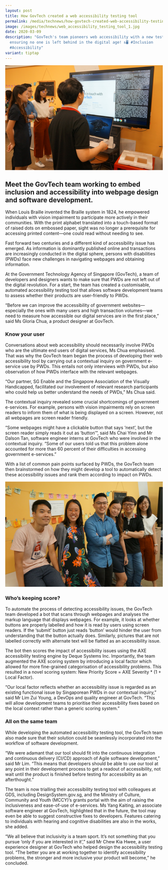 ```yaml
---
layout: post
title: How GovTech created a web accessibility testing tool
permalink: /media/technews/how-govtech-created-web-accessibility-testing-tool/
image: /images/technews/web_accessibility_testing_tool_1.jpg
date: 2020-03-09
description: "GovTech's team pioneers web accessibility with a new testing tool,
  ensuring no one is left behind in the digital age! ♿🖥️ #Inclusion
  #Accessibility"
variant: tiptap
---
```

![How GovTech created a web accessibility testing tool](/images/technews/web4all-part1.JPG)

Meet the GovTech team working to embed inclusion and accessibility into webpage design and software development. 
---

When Louis Braille invented the Braille system in 1824, he empowered individuals with vision impairment to participate more actively in their communities. With the print alphabet translated into a touch-based format of raised dots on embossed paper, sight was no longer a prerequisite for accessing printed content—one could read without needing to see. 

Fast forward two centuries and a different kind of accessibility issue has emerged. As information is dominantly published online and transactions are increasingly conducted in the digital sphere, persons with disabilities (PWDs) face new challenges in navigating webpages and obtaining information.

At the Government Technology Agency of Singapore (GovTech), a team of developers and designers wants to make sure that PWDs are not left out of the digital revolution. For a start, the team has created a customisable, automated accessibility testing tool that allows software development teams to assess whether their products are user-friendly to PWDs.

“Before we can improve the accessibility of government websites—especially the ones with many users and high transaction volumes—we need to measure how accessible our digital services are in the first place,” said Ms Gloria Chua, a product designer at GovTech.

### **Know your user**

Conversations about web accessibility should necessarily involve PWDs who are the ultimate end users of digital services, Ms Chua emphasised. That was why the GovTech team began the process of developing their web accessibility tool by carrying out a contextual inquiry on government e-service use by PWDs. This entails not only interviews with PWDs, but also observation of how PWDs interface with the relevant webpages. 

“Our partner, SG Enable and the Singapore Association of the Visually Handicapped, facilitated our involvement of relevant research participants who could help us better understand the needs of PWDs,” Ms Chua said.

The contextual inquiry revealed some crucial shortcomings of government e-services. For example, persons with vision impairments rely on screen readers to inform them of what is being displayed on a screen. However, not all webpages are screen reader friendly. 

“Some webpages might have a clickable button that says ‘next’, but the screen reader simply reads it out as ‘button’”, said Ms Chai Yinn and Mr Dalson Tan, software engineer interns at GovTech who were involved in the contextual inquiry. “Some of our users told us that this problem alone accounted for more than 60 percent of their difficulties in accessing government e-services.”

With a list of common pain points surfaced by PWDs, the GovTech team then brainstormed on how they might develop a tool to automatically detect these accessibility issues and rank them according to impact on PWDs.

![How GovTech created a web accessibility testing tool](/images/technews/web4all-part2.JPG)

### **Who’s keeping score?**

To automate the process of detecting accessibility issues, the GovTech team developed a bot that scans through webpages and analyses the markup language that displays webpages. For example, it looks at whether buttons are properly labelled and how it is read by users using screen readers.  If the ‘submit’ button just reads ‘button’ would hinder the user from understanding that the button actually does. Similarly, pictures that are not labelled correctly with alternate text will be flatted as an accessibility issue. 

The bot then scores the impact of accessibility issues using the AXE accessibility testing engine by Deque Systems Inc. Importantly, the team augmented the AXE scoring system by introducing a local factor which allowed for more fine-grained categorisation of accessibility problems. This resulted in a novel scoring system: New Priority Score = AXE Severity * (1 + Local Factor).

“Our local factor reflects whether an accessibility issue is regarded as an existing functional issue by Singaporean PWDs in our contextual inquiry,” said Mr Lim Zui Young, a DevOps and quality engineer at GovTech. “This will allow development teams to prioritise their accessibility fixes based on the local context rather than a generic scoring system.”

### **All on the same team**

While developing the automated accessibility testing tool, the GovTech team also made sure that their solution could be seamlessly incorporated into the workflow of software development.

“We were adamant that our tool should fit into the continuous integration and continuous delivery (CI/CD) approach of Agile software development,” said Mr Lim. “This means that developers should be able to use our tool at any point in their development process to get a readout of accessibility, not wait until the product is finished before testing for accessibility as an afterthought.”

The team is now trialling their accessibility testing tool with colleagues at GDS, including DesignSystem.gov.sg, and the Ministry of Culture, Community and Youth (MCCY)’s grants portal with the aim of raising the inclusiveness and ease-of-use of e-services. Ms Yang Kaiting, an associate software engineer at GovTech, highlighted that in the future, the tool may even be able to suggest constructive fixes to developers. Features catering to individuals with hearing and cognitive disabilities are also in the works, she added.

“We all believe that inclusivity is a team sport. It’s not something that you pursue ‘only if you are interested in it’,” said Mr Chew Kia Hwee, a user experience designer at GovTech who helped design the accessibility testing tool. “The better you are at working together to identify accessibility problems, the stronger and more inclusive your product will become,” he concluded.